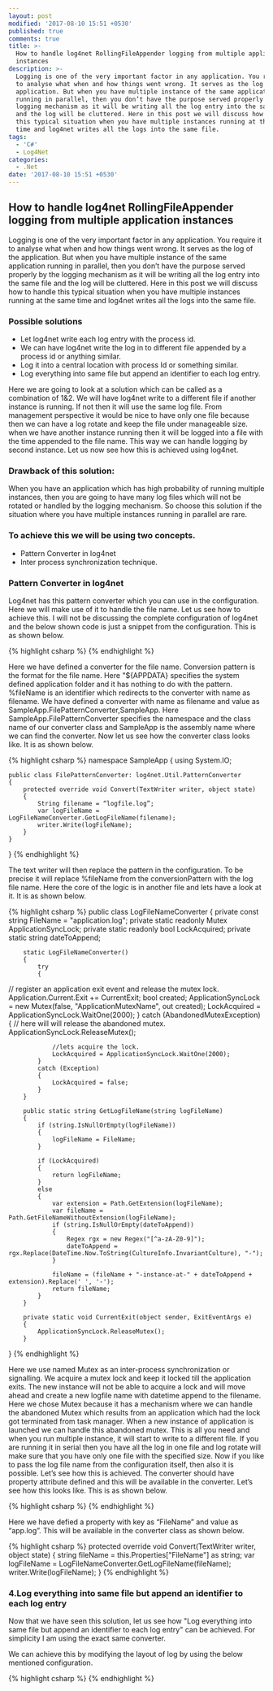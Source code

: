 ```yaml
---
layout: post
modified: '2017-08-10 15:51 +0530'
published: true
comments: true
title: >-
  How to handle log4net RollingFileAppender logging from multiple application
  instances
description: >-
  Logging is one of the very important factor in any application. You require it
  to analyse what when and how things went wrong. It serves as the log of the
  application. But when you have multiple instance of the same application
  running in parallel, then you don’t have the purpose served properly by the
  logging mechanism as it will be writing all the log entry into the same file
  and the log will be cluttered. Here in this post we will discuss how to handle
  this typical situation when you have multiple instances running at the same
  time and log4net writes all the logs into the same file.
tags:
  - 'C#'
  - Log4Net
categories:
  - .Net
date: '2017-08-10 15:51 +0530'
---
```

## How to handle log4net RollingFileAppender logging from multiple application instances

Logging is one of the very important factor in any application. You require it to analyse what when and how things went wrong. It serves as the log of the application. But when you have multiple instance of the same application running in parallel, then you don’t have the purpose served properly by the logging mechanism as it will be writing all the log entry into the same file and the log will be cluttered. Here in this post we will discuss how to handle this typical situation when you have multiple instances running at the same time and log4net writes all the logs into the same file.

### Possible solutions
- Let log4net write each log entry with the process id.
- We can have log4net write the log in to different file appended by a process id or anything similar.
- Log it into a central location with process Id or something similar.
- Log everything into same file but append an identifier to each log entry.

Here we are going to look at a solution which can be called as a combination of 1&2. We will have log4net write to a different file if another instance is running. If not then it will use the same log file. From management perspective it would be nice to have only one file because then we can have a log rotate and keep the file under manageable size. when we have another instance running then it will be logged into a file with the time appended to the file name. This way we can handle logging by second instance. Let us now see how this is achieved using log4net.

### Drawback of this solution:
When you have an application which has high probability of running multiple instances, then you are going to have many log files which will not be rotated or handled by the logging mechanism. So choose this solution if the situation where you have multiple instances running in parallel are rare.

### To achieve this we will be using two concepts.
- Pattern Converter in log4net
- Inter process synchronization technique.

### Pattern Converter in log4net
Log4net has this pattern converter which you can use in the configuration. Here we will make use of it to handle the file name. Let us see how to achieve this. I will not be discussing the complete configuration of log4net and the below shown code is just a snippet from the configuration. This is as shown below.

{% highlight csharp %}
<appender name="FileAppender" type="log4net.Appender.RollingFileAppender">
    <file type="log4net.Util.PatternString">
      <converter>
        <name value="fileName" />
        <type value="SampleApp.FilePatternConverter,SampleApp" />
      </converter>
      <conversionPattern value="${APPDATA}\LogFolder\%fileName" />
    </file>
</appender>
{% endhighlight %}

Here we have defined a converter for the file name. Conversion pattern is the format for the file name. Here "${APPDATA} specifies the system defined application folder and it has nothing to do with the pattern. %fileName is an identifier which redirects to the converter with name as filename. We have defined a converter with name as filename and value as SampleApp.FilePatternConverter,SampleApp. Here SampleApp.FilePatternConverter specifies the namespace and the class name of our converter class and SampleApp is the assembly name where we can find the converter. Now let us see how the converter class looks like. It is as shown below.

{% highlight csharp %}
namespace SampleApp
{
    using System.IO;

    public class FilePatternConverter: log4net.Util.PatternConverter
    {
        protected override void Convert(TextWriter writer, object state)
        {
            String filename = “logfile.log”;
            var logFileName = LogFileNameConverter.GetLogFileName(filename);
            writer.Write(logFileName);
        }
    }
}
{% endhighlight %}

The text writer will then replace the pattern in the configuration. To be precise it will replace %fileName from the conversionPattern with the log file name. Here the core of the logic is in another file and lets have a look at it. It is as shown below.

{% highlight csharp %}
public class LogFileNameConverter
    {
        private const string FileName = "application.log";
        private static readonly Mutex ApplicationSyncLock;
        private static readonly bool LockAcquired;
        private static string dateToAppend;
        
        static LogFileNameConverter()
        {
            try
            {
// register an application exit event and release the mutex lock.
                Application.Current.Exit += CurrentExit;
                bool created;
                ApplicationSyncLock = new Mutex(false, "ApplicationMutexName", out created);
                LockAcquired = ApplicationSyncLock.WaitOne(2000);
            }
            catch (AbandonedMutexException)
            {
// here will will release the abandoned mutex.
                ApplicationSyncLock.ReleaseMutex();

                //lets acquire the lock.
                LockAcquired = ApplicationSyncLock.WaitOne(2000);
            }
            catch (Exception)
            {
                LockAcquired = false;
            }
        }
 
        public static string GetLogFileName(string logFileName)
        {
            if (string.IsNullOrEmpty(logFileName))
            {
                logFileName = FileName;
            }
 
            if (LockAcquired)
            {   
                return logFileName;
            }
            else
            {
                var extension = Path.GetExtension(logFileName);
                var fileName = Path.GetFileNameWithoutExtension(logFileName);
                if (string.IsNullOrEmpty(dateToAppend))
                {
                    Regex rgx = new Regex("[^a-zA-Z0-9]");
                    dateToAppend = rgx.Replace(DateTime.Now.ToString(CultureInfo.InvariantCulture), "-");
                }
 
                fileName = (fileName + "-instance-at-" + dateToAppend + extension).Replace(' ', '-');
                return fileName;
            }
        }
 
        private static void CurrentExit(object sender, ExitEventArgs e)
        {
            ApplicationSyncLock.ReleaseMutex();
        }
 }
{% endhighlight %}

Here we use named Mutex as an inter-process synchronization or signalling. We acquire a mutex lock and keep it locked till the application exits. The new instance will not be able to acquire a lock and will move ahead and create a new logfile name with datetime append to the filename. Here we chose Mutex because it has a mechanism where we can handle the abandoned Mutex which results from an application which had the lock got terminated from task manager. When a new instance of application is launched we can handle this abandoned mutex.
This is all you need and when you run multiple instance, it will start to write to a different file. If you are running it in serial then you have all the log in one file and log rotate will make sure that you have only one file with the specified size.
Now if you like to pass the log file name from the configuration itself, then also it is possible. Let’s see how this is achieved. The converter should have property attribute defined and this will be available in the converter. Let’s see how this looks like. This is as shown below.

{% highlight csharp %}
<appender name="FileAppender" type="log4net.Appender.RollingFileAppender">
      <file type="log4net.Util.PatternString">
        <converter>
          <name value="fileName">
          <type value="SampleApp.FilePatternConverter,SampleApp">
          <property>
            <key value="FileName">
            <value value="app.log">
            </value></key>
</property></type></name></converter>
        <conversionpattern value="${APPDATA}\LogFolder\%fileName">
      </conversionpattern></file>
</appender>
{% endhighlight %}

Here we have defied a property with key as “FileName” and value as “app.log”. This will be available in the converter class as shown below.

{% highlight csharp %}
protected override void Convert(TextWriter writer, object state)
{
            string fileName = this.Properties["FileName"] as string;
            var logFileName = LogFileNameConverter.GetLogFileName(fileName);
            writer.Write(logFileName);
}
{% endhighlight %}

### 4.Log everything into same file but append an identifier to each log entry
Now that we have seen this solution, let us see how "Log everything into same file but append an identifier to each log entry" can be achieved. For simplicity I am using the exact same converter.

We can achieve this by modifying the layout of log by using the below mentioned configuration.

{% highlight csharp %}
<layout type="log4net.Layout.PatternLayout">
<converter>
       <name value="fileName">
       <type value="SampleApp.FilePatternConverter,SampleApp">
       <property>
         <key value="FileName">
         <value value="app.log">
       </value></key></property>
    </type></name></converter>
    <param name="ConversionPattern" value="%fileName %d [%t] %-5p [%C %F %L] - %m%n" />
</layout>
{% endhighlight %}
